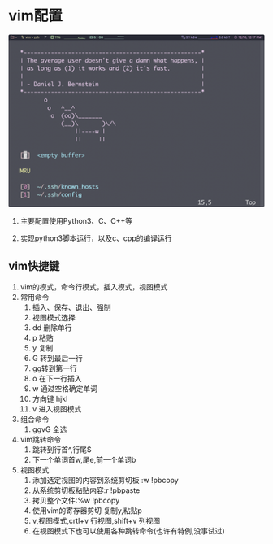 # vim配置

![vim](../img/7.png)

1. 主要配置使用Python3、C、C++等

2. 实现python3脚本运行，以及c、cpp的编译运行

## vim快捷键

1. vim的模式，命令行模式，插入模式，视图模式
2. 常用命令
    1. 插入、保存、退出、强制
    2. 视图模式选择
    3. dd 删除单行
    4. p 粘贴
    5. y 复制
    6. G 转到最后一行
    7. gg转到第一行
    8. o 在下一行插入
    9. w 通过空格确定单词
    10. 方向键 hjkl
    11. v 进入视图模式
3. 组合命令
    1. ggvG 全选
4. vim跳转命令
    1. 跳转到行首^,行尾$
    2. 下一个单词首w,尾e,前一个单词b
5. 视图模式
    1. 添加选定视图的内容到系统剪切板 :w !pbcopy
    2. 从系统剪切板粘贴内容:r !pbpaste
    3. 拷贝整个文件:%w !pbcopy
    4. 使用vim的寄存器剪切 复制y,粘贴p
    5. v,视图模式,crtl+v 行视图,shift+v 列视图
    6. 在视图模式下也可以使用各种跳转命令(也许有特例,没事试过)
